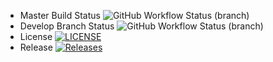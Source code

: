 * Master Build Status ![GitHub Workflow Status (branch)](https://img.shields.io/github/actions/workflow/status/MaramIsmailSaber/sem/main.yml?branch=master)
* Develop Branch Status ![GitHub Workflow Status (branch)](https://img.shields.io/github/actions/workflow/status/MaramIsmailSaber/sem/main.yml?branch=develop)
* License [![LICENSE](https://img.shields.io/github/license/MaramIsmailSaber/sem.svg?style=flat-square)](https://github.com/MaramIsmailSaber/sem/blob/master/LICENSE)
* Release [![Releases](https://img.shields.io/github/release/MaramIsmailSaber/sem/all.svg?style=flat-square)](https://github.com/MaramIsmailSaber/sem/releases)
